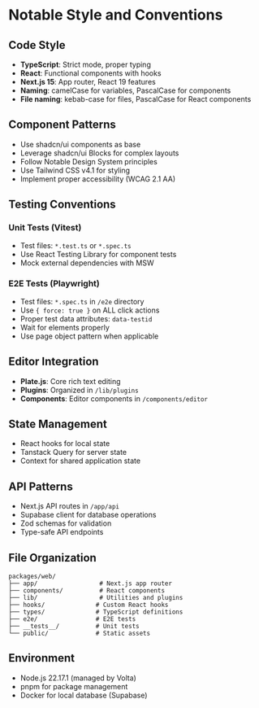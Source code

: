 # Notable Style and Conventions

## Code Style

- **TypeScript**: Strict mode, proper typing
- **React**: Functional components with hooks
- **Next.js 15**: App router, React 19 features
- **Naming**: camelCase for variables, PascalCase for components
- **File naming**: kebab-case for files, PascalCase for React components

## Component Patterns

- Use shadcn/ui components as base
- Leverage shadcn/ui Blocks for complex layouts
- Follow Notable Design System principles
- Use Tailwind CSS v4.1 for styling
- Implement proper accessibility (WCAG 2.1 AA)

## Testing Conventions

### Unit Tests (Vitest)

- Test files: `*.test.ts` or `*.spec.ts`
- Use React Testing Library for component tests
- Mock external dependencies with MSW

### E2E Tests (Playwright)

- Test files: `*.spec.ts` in `/e2e` directory
- Use `{ force: true }` on ALL click actions
- Proper test data attributes: `data-testid`
- Wait for elements properly
- Use page object pattern when applicable

## Editor Integration

- **Plate.js**: Core rich text editing
- **Plugins**: Organized in `/lib/plugins`
- **Components**: Editor components in `/components/editor`

## State Management

- React hooks for local state
- Tanstack Query for server state
- Context for shared application state

## API Patterns

- Next.js API routes in `/app/api`
- Supabase client for database operations
- Zod schemas for validation
- Type-safe API endpoints

## File Organization

```
packages/web/
├── app/                 # Next.js app router
├── components/          # React components
├── lib/                 # Utilities and plugins
├── hooks/              # Custom React hooks
├── types/              # TypeScript definitions
├── e2e/                # E2E tests
├── __tests__/          # Unit tests
└── public/             # Static assets
```

## Environment

- Node.js 22.17.1 (managed by Volta)
- pnpm for package management
- Docker for local database (Supabase)
